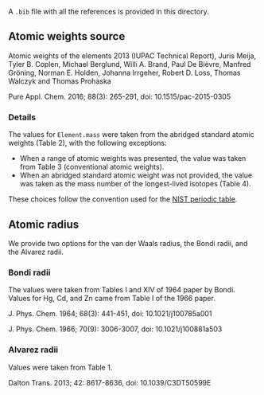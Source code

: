 A `.bib` file with all the references is provided in this directory.

## Atomic weights source

Atomic weights of the elements 2013 (IUPAC Technical Report), Juris Meija, Tyler B. Coplen, Michael Berglund, Willi A. Brand, Paul De Bièvre, Manfred Gröning, Norman E. Holden, Johanna Irrgeher, Robert D. Loss, Thomas Walczyk and Thomas Prohaska

Pure Appl. Chem. 2016; 88(3): 265-291, doi: 10.1515/pac-2015-0305

### Details

The values for `Element.mass` were taken from the abridged standard atomic weights (Table 2), with the following exceptions:

* When a range of atomic weights was presented, the value was taken from Table 3 (conventional atomic weights).
* When an abridged standard atomic weight was not provided, the value was taken as the mass number of the longest-lived isotopes (Table 4).

These choices follow the convention used for the [NIST periodic table](
https://www.nist.gov/pml/periodic-table-elements).

## Atomic radius
We provide two options for the van der Waals radius, the Bondi radii, and the Alvarez
radii.

### Bondi radii

The values were taken from Tables I and XIV of 1964 paper by Bondi.
Values for Hg, Cd, and Zn came from Table I of the 1966 paper. 

J. Phys. Chem. 1964; 68(3): 441-451, doi: 10.1021/j100785a001

J. Phys. Chem. 1966; 70(9): 3006-3007, doi: 10.1021/j100881a503


### Alvarez radii

Values were taken from Table 1.

Dalton Trans. 2013; 42: 8617-8636, doi: 10.1039/C3DT50599E

